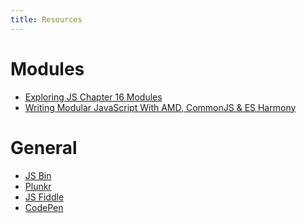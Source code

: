 ```yaml
---
title: Resources
---
```


Modules
=======

* [Exploring JS Chapter 16 Modules](http://exploringjs.com/es6/ch_modules.html)
* [Writing Modular JavaScript With AMD, CommonJS & ES Harmony](https://addyosmani.com/writing-modular-js/)

General
=======

* [JS Bin](http://jsbin.com/)
* [Plunkr](http://plnkr.co/)
* [JS Fiddle](http://jsfiddle.net/)
* [CodePen](http://codepen.io/)

